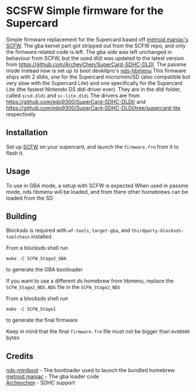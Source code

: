 # SCSFW Simple firmware for the Supercard

Simple firmware replacement for the Supercard based off [metroid maniac's](https://github.com/metroid-maniac/SCFW) [SCFW](https://github.com/metroid-maniac/SCFW).
The gba kernel part got stripped out from the SCFW repo, and only the firmware related code is left.
The gba side was left unchanged in behaviour from SCFW, but the used dldi was updated to the latest version from https://github.com/ArcheyChen/SuperCard-SDHC-DLDI.
The passme mode instead now is set up to boot devkitpro's [nds-hbmenu](https://github.com/devkitPro/nds-hb-menu)
This firmware ships with 2 dldis, one for the Supercard micro/mini/SD (also compatible but very slow with the Supercard Lite)
and one specifically for the Supercard Lite (the fastest Nintendo DS dldi driver ever).
They are in the dldi folder, called `scsd.dldi` and `sc-lite.dldi`
The drivers are from https://github.com/edo9300/SuperCard-SDHC-DLDI/ and https://github.com/edo9300/SuperCard-SDHC-DLDI/tree/supercard-lite respectively

## Installation
Set up [SCFW](https://github.com/metroid-maniac/SCFW) on your supercard, and launch the `firmware.frm` from it to flash it.

## Usage
To use in GBA mode, a setup with SCFW is expected
When used in passme mode, nds hbmenu will be loaded, and from there other homebrews can be loaded from the SD

## Building
Blocksds is required with `wf-tools`, `target-gba`, and `thirdparty-blocksds-toolchain` installed

From a blocksds shell run
```
make -C SCFW_Stage2_GBA
```
to generate the GBA bootloader

If you want to use a different ds homebrew from hbmenu, replace the `SCFW_Stage2_NDS.NDS` file in the `SCFW_Stage2_NDS`

From a blocksds shell run
```
make -C SCFW_Stage1
```
to generate the final firmware

Keep in mind that the final `firmware.frm` file must not be bigger than `0x80000` bytes

## Credits
[nds-miniboot](https://github.com/asiekierka/nds-miniboot) - The bootloader used to launch the bundled homebrew  
[metroid maniac](https://github.com/metroid-maniac) - The gba loader code  
[Archeychen](https://github.com/ArcheyChen) - SDHC support  
